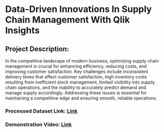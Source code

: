 # Data-Driven Innovations In Supply Chain Management With Qlik Insights
## Project Description: 
In the competitive landscape of modern business, optimizing supply chain management is crucial for enhancing efficiency, reducing costs, and improving customer satisfaction. Key challenges include inconsistent delivery times that affect customer satisfaction, high inventory costs resulting from inefficient stock management, limited visibility into supply chain operations, and the inability to accurately predict demand and manage supply accordingly. Addressing these issues is essential for maintaining a competitive edge and ensuring smooth, reliable operations.
### Processed Dataset Link: [Link](https://xubkjus67o2ywnx.sg.qlikcloud.com/sense/app/408d11b3-15bc-4420-bd92-77d5d3030a6f)
### Demonstration Video: [Link](https://drive.google.com/file/d/1J7KteyIIgR3H0Co41kPclUpqF8WWFQJZ/view?usp=sharing)
